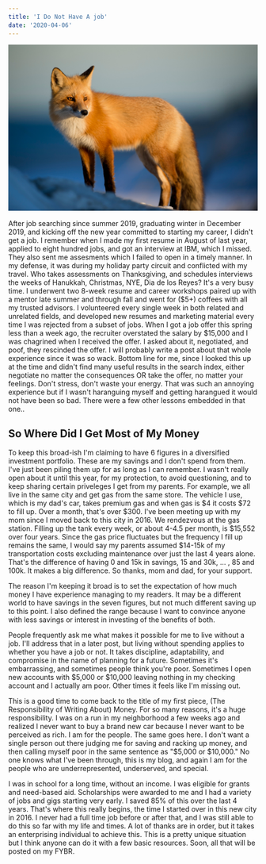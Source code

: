```yaml
---
title: 'I Do Not Have A job'
date: '2020-04-06'
---
```


![photo](post2photo1.jpg)

After job searching since summer 2019, graduating winter in December 2019, and kicking off the new year committed to starting my career, I didn't get a job. I remember when I made my first resume in August of last year, applied to eight hundred jobs, and got an interview at IBM, which I missed. They also sent me assesments which I failed to open in a timely manner. In my defense, it was during my holiday party circuit and conflicted with my travel. Who takes assessments on Thanksgiving, and schedules interviews the weeks of Hanukkah, Christmas, NYE, Dia de los Reyes? It's a very busy time. I underwent two 8-week resume and career workshops paired up with a mentor late summer and through fall and went for ($5+) coffees with all my trusted advisors. I volunteered every single week in both related and unrelated fields, and developed new resumes and marketing material every time I was rejected from a subset of jobs. When I got a job offer this spring less than a week ago, the recruiter overstated the salary by $15,000 and I was chagrined when I received the offer. I asked about it, negotiated, and poof, they rescinded the offer. I will probably write a post about that whole experience since it was so wack. Bottom line for me, since I looked this up at the time and didn't find many useful results in the search index, either negotiate no matter the consequences OR take the offer, no matter your feelings. Don't stress, don't waste your energy. That was such an annoying experience but if I wasn't haranguing myself and getting harangued it would not have been so bad. There were a few other lessons embedded in that one..

## So Where Did I Get Most of My Money

To keep this broad-ish I'm claiming to have 6 figures in a diversified investment portfolio. These are my savings and I don't spend from them. I've just been piling them up for as long as I can remember. I wasn't really open about it until this year, for my protection, to avoid questioning, and to keep sharing certain priveleges I get from my parents. For example, we all live in the same city and get gas from the same store. The vehicle I use, which is my dad's car, takes premium gas and when gas is $4 it costs $72 to fill up. Over a month, that's over $300. I've been meeting up with my mom since I moved back to this city in 2016. We rendezvous at the gas station. Filling up the tank every week, or about 4-4.5 per month, is $15,552 over four years. Since the gas price fluctuates but the frequency I fill up remains the same, I would say my parents assumed $14-15k of my transportation costs excluding maintenance over just the last 4 years alone. That's the difference of having 0 and 15k in savings, 15 and 30k, ... , 85 and 100k. It makes a big difference. So thanks, mom and dad, for your support. 

The reason I'm keeping it broad is to set the expectation of how much money I have experience managing to my readers. It may be a different world to have savings in the seven figures, but not much different saving up to this point. I also defined the range because I want to convince anyone with less savings or interest in investing of the benefits of both. 

People frequently ask me what makes it possible for me to live without a job. I'll address that in a later post, but living without spending applies to whether you have a job or not. It takes discipline, adaptability, and compromise in the name of planning for a future. Sometimes it's embarrassing, and sometimes people think you're poor. Sometimes I open new accounts with $5,000 or $10,000 leaving nothing in my checking account and I actually am poor. Other times it feels like I'm missing out.

This is a good time to come back to the title of my first piece, (The Responsibility of Writing About) Money. For so many reasons, it's a huge responsibility. I was on a run in my neighborhood a few weeks ago and realized I never want to buy a brand new car because I never want to be perceived as rich. I am for the people. The same goes here. I don't want a single person out there judging me for saving and racking up money, and then calling myself poor in the same sentence as "$5,000 or $10,000." No one knows what I've been through, this is my blog, and again I am for the people who are underrepresented, underserved, and special. 

I was in school for a long time, without an income. I was eligible for grants and need-based aid. Scholarships were awarded to me and I had a variety of jobs and gigs starting very early. I saved 85% of this over the last 4 years. That's where this really begins, the time I started over in this new city in 2016. I never had a full time job before or after that, and I was still able to do this so far with my life and times. A lot of thanks are in order, but it takes an enterprising individual to achieve this. This is a pretty unique situation but I think anyone can do it with a few basic resources. Soon, all that will be posted on my FYBR.
